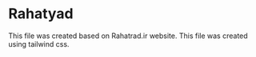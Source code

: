 # Rahatyad
This file was created based on Rahatrad.ir website.
This file was created using tailwind css.